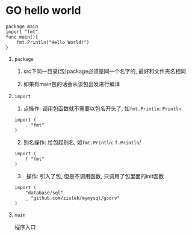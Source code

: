 # GO hello world


```golang
package main
import "fmt"
func main(){
    fmt.Println("Hello World!")
}
```

1. `package`
  
    1. src下同一目录(包)package必须是同一个名字的, 最好和文件夹名相同

    2. 如果有main包的话会从该包出发进行编译

2. `import`

    1. 点操作: 调用包函数就不需要以包名开头了, 如`fmt.Println`: `Println`.
    
    ```golang
    import (
        . "fmt"
    )
    ```

    2. 别名操作: 给包起别名, 如`fmt.Println`: `f.Println`/
    
    ```golang
    import (
        f "fmt"
    )
    ```

    3. `_`操作: 引入了包, 但是不调用函数, 只调用了包里面的init函数

    ```golang
    import (
        "database/sql"
        _ "github.com/ziutek/mymysql/godrv"
    )
    ```

3. `main`

    程序入口

